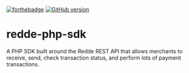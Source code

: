 [![forthebadge](https://forthebadge.com/images/badges/built-with-love.svg)](https://forthebadge.com)
[![GitHub version](https://d25lcipzij17d.cloudfront.net/badge.svg?id=gh&type=6&v=0.0.105&x2=0)](http://badge.fury.io/gh/boennemann%2Fbadges)
# redde-php-sdk
A PHP SDK built around the Redde REST API that allows merchants to receive, send, check transaction status, and perform lots of payment transactions.
